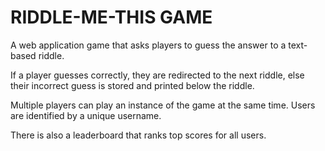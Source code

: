 # RIDDLE-ME-THIS GAME

A web application game that asks players to guess the answer to a text-based riddle.

If a player guesses correctly, they are redirected to the next riddle, else their incorrect guess is stored and printed below the riddle.

Multiple players can play an instance of the game at the same time. Users are identified by a unique username.

There is also a leaderboard that ranks top scores for all users.